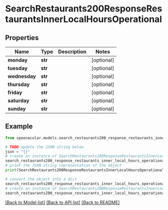 # SearchRestaurants200ResponseRestaurantsInnerLocalHoursOperational


## Properties

Name | Type | Description | Notes
------------ | ------------- | ------------- | -------------
**monday** | **str** |  | [optional] 
**tuesday** | **str** |  | [optional] 
**wednesday** | **str** |  | [optional] 
**thursday** | **str** |  | [optional] 
**friday** | **str** |  | [optional] 
**saturday** | **str** |  | [optional] 
**sunday** | **str** |  | [optional] 

## Example

```python
from spoonacular.models.search_restaurants200_response_restaurants_inner_local_hours_operational import SearchRestaurants200ResponseRestaurantsInnerLocalHoursOperational

# TODO update the JSON string below
json = "{}"
# create an instance of SearchRestaurants200ResponseRestaurantsInnerLocalHoursOperational from a JSON string
search_restaurants200_response_restaurants_inner_local_hours_operational_instance = SearchRestaurants200ResponseRestaurantsInnerLocalHoursOperational.from_json(json)
# print the JSON string representation of the object
print(SearchRestaurants200ResponseRestaurantsInnerLocalHoursOperational.to_json())

# convert the object into a dict
search_restaurants200_response_restaurants_inner_local_hours_operational_dict = search_restaurants200_response_restaurants_inner_local_hours_operational_instance.to_dict()
# create an instance of SearchRestaurants200ResponseRestaurantsInnerLocalHoursOperational from a dict
search_restaurants200_response_restaurants_inner_local_hours_operational_from_dict = SearchRestaurants200ResponseRestaurantsInnerLocalHoursOperational.from_dict(search_restaurants200_response_restaurants_inner_local_hours_operational_dict)
```
[[Back to Model list]](../README.md#documentation-for-models) [[Back to API list]](../README.md#documentation-for-api-endpoints) [[Back to README]](../README.md)


